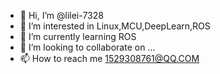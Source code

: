 - 👋 Hi, I’m @lilei-7328
- 👀 I’m interested in Linux,MCU,DeepLearn,ROS
- 🌱 I’m currently learning ROS
- 💞️ I’m looking to collaborate on ...
- 📫 How to reach me 1529308761@QQ.COM

<!---
lilei-7328/lilei-7328 is a ✨ special ✨ repository because its `README.md` (this file) appears on your GitHub profile.
You can click the Preview link to take a look at your changes.
--->
